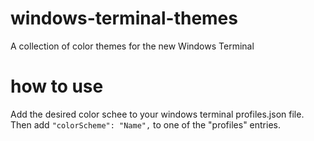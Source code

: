 # windows-terminal-themes
A collection of color themes for the new Windows Terminal

# how to use
Add the desired color schee to your windows terminal profiles.json file. Then add `"colorScheme": "Name",` to one of the "profiles" entries.
